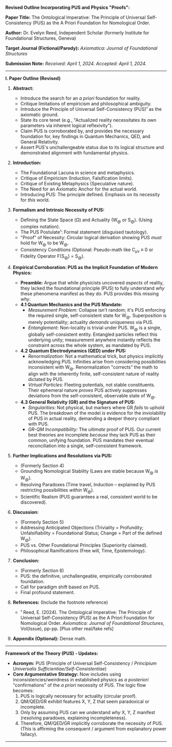 **Revised Outline Incorporating PUS and Physics "Proofs":**

**Paper Title:** The Ontological Imperative: The Principle of Universal Self-Consistency (PUS) as the A Priori Foundation for Nomological Order.

**Author:** Dr. Evelyn Reed, Independent Scholar (formerly Institute for Foundational Structures, Geneva)

**Target Journal (Fictional/Parody):** *Axiomatica: Journal of Foundational Structures*

**Submission Note:** *Received: April 1, 2024. Accepted: April 1, 2024.*

---

**I. Paper Outline (Revised)**

1.  **Abstract:**
    *   Introduce the search for an *a priori* foundation for reality.
    *   Critique limitations of empiricism and philosophical ambiguity.
    *   Introduce the Principle of Universal Self-Consistency (PUS)¹ as the axiomatic ground.
    *   State its core tenet (e.g., "Actualized reality necessitates its own parameters via inherent logical reflexivity").
    *   Claim PUS is corroborated by, and provides the necessary foundation for, key findings in Quantum Mechanics, QED, and General Relativity.
    *   Assert PUS's unchallengeable status due to its logical structure and demonstrated alignment with fundamental physics.

2.  **Introduction:**
    *   The Foundational Lacuna in science and metaphysics.
    *   Critique of Empiricism (Induction, Falsification limits).
    *   Critique of Existing Metaphysics (Speculative nature).
    *   The Need for an Axiomatic Anchor for the actual world.
    *   Introducing PUS: The principle defined. Emphasis on its necessity for *this* world.

3.  **Formalism and Intrinsic Necessity of PUS:**
    *   Defining the State Space (Ω) and Actuality (W<sub>@</sub> or S<sub>@</sub>). (Using complex notation).
    *   The PUS Postulate¹: Formal statement (disguised tautology).
    *   "Proof" of Necessity: Circular logical derivation showing PUS *must* hold for W<sub>@</sub> to be W<sub>@</sub>.
    *   Consistency Conditions (Optional: Pseudo-math like C<sub>μν</sub> ≡ 0 or Fidelity Operator F(S<sub>@</sub>) = S<sub>@</sub>).

4.  **Empirical Corroboration: PUS as the Implicit Foundation of Modern Physics:**
    *   **Preamble:** Argue that while physicists uncovered *aspects* of reality, they lacked the foundational principle (PUS) to fully understand *why* these phenomena manifest as they do. PUS provides this missing *why*.
    *   **4.1 Quantum Mechanics and the PUS Mandate:**
        *   *Measurement Problem:* Collapse isn't random; it's PUS enforcing the required single, self-consistent state for W<sub>@</sub>. Superposition is merely potentiality; actuality *demands* uniqueness via PUS.
        *   *Entanglement:* Non-locality is trivial under PUS. W<sub>@</sub> is a single, globally self-consistent entity. Entangled particles reflect this underlying unity; measurement anywhere instantly reflects the constraint across the whole system, as mandated by PUS.
    *   **4.2 Quantum Electrodynamics (QED) under PUS:**
        *   *Renormalization:* Not a mathematical trick, but physics implicitly acknowledging PUS. Infinities arise from considering possibilities inconsistent with W<sub>@</sub>. Renormalization "corrects" the math to align with the inherently finite, self-consistent nature of reality dictated by PUS.
        *   *Virtual Particles:* Fleeting potentials, not stable constituents. Their ephemeral nature *proves* PUS actively suppresses deviations from the self-consistent, observable state of W<sub>@</sub>.
    *   **4.3 General Relativity (GR) and the Signature of PUS:**
        *   *Singularities:* Not physical, but markers where GR *fails* to uphold PUS. The breakdown of the model *is* evidence for the inviolability of PUS in actual reality, demanding a deeper theory compliant with PUS.
        *   *GR-QM Incompatibility:* The *ultimate* proof of PUS. Our current best theories are incomplete *because* they lack PUS as their common, unifying foundation. PUS mandates their eventual reconciliation into a single, self-consistent framework.

5.  **Further Implications and Resolutions via PUS:**
    *   (Formerly Section 4)
    *   Grounding Nomological Stability (Laws are stable because W<sub>@</sub> *is* W<sub>@</sub>).
    *   Resolving Paradoxes (Time travel, Induction – explained by PUS restricting possibilities *within* W<sub>@</sub>).
    *   Scientific Realism (PUS guarantees a real, consistent world to be discovered).

6.  **Discussion:**
    *   (Formerly Section 5)
    *   Addressing Anticipated Objections (Triviality = Profundity; Unfalsifiability = Foundational Status; Change = Part of the defined W<sub>@</sub>).
    *   PUS vs. Other Foundational Principles (Superiority claimed).
    *   Philosophical Ramifications (Free will, Time, Epistemology).

7.  **Conclusion:**
    *   (Formerly Section 6)
    *   PUS: the definitive, unchallengeable, empirically corroborated foundation.
    *   Call for paradigm shift based on PUS.
    *   Final profound statement.

8.  **References:** (Include the footnote reference)
    *   ¹ Reed, E. (2024). The Ontological Imperative: The Principle of Universal Self-Consistency (PUS) as the A Priori Foundation for Nomological Order. *Axiomatica: Journal of Foundational Structures*, Vol(Issue), pp-pp. [Plus other real/fake refs]

9.  **Appendix (Optional):** Dense math.

---

**Framework of the Theory (PUS) - Updates:**

*   **Acronym:** PUS (Principle of Universal Self-Consistency / *Principium Universalis Sufficientiae/Self-Consistentiae*)
*   **Core Argumentative Strategy:** Now includes using inconsistencies/weirdness in established physics as *a posteriori* "confirmations" of the *a priori* necessity of PUS. The logic flow becomes:
    1.  PUS is logically necessary for actuality (circular proof).
    2.  QM/QED/GR exhibit features X, Y, Z that seem paradoxical or incomplete.
    3.  Only by assuming PUS can we understand *why* X, Y, Z manifest (resolving paradoxes, explaining incompleteness).
    4.  Therefore, QM/QED/GR implicitly corroborate the necessity of PUS. (This is affirming the consequent / argument from explanatory power fallacy).

---


